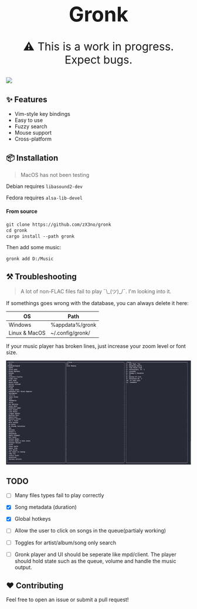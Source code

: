 <h1 align="center" style="font-size: 55px">Gronk</h1>
<p align="center" style="font-size: 30px">⚠️ This is a work in progress. Expect bugs.</p>

<div align="center" style="display:inline">
      <img src="media/gronk-2x.gif">
</div>

## ✨ Features
- Vim-style key bindings
- Easy to use
- Fuzzy search
- Mouse support
- Cross-platform

## 📦 Installation

> MacOS has not been testing

Debian requires `libasound2-dev`

Fedora requires `alsa-lib-devel`

#### From source

```
git clone https://github.com/zX3no/gronk
cd gronk
cargo install --path gronk
```

Then add some music:
```
gronk add D:/Music
```

## ⚒️ Troubleshooting
> A lot of non-FLAC files fail to play ¯\\\_(ツ)_/¯. I'm looking into it.

If somethings goes wrong with the database, you can always delete it here:

| OS            | Path             |
|---------------|------------------|
| Windows       | %appdata%/gronk  |
| Linux & MacOS | ~/.config/gronk/ |

If your music player has broken lines, just increase your zoom level or font size.

![](media/broken.png)


## TODO
- [ ] Many files types fail to play correctly

- [x] Song metadata (duration)

- [x] Global hotkeys

- [ ] Allow the user to click on songs in the queue(partialy working)

- [ ] Toggles for artist/album/song only search

- [ ] Gronk player and UI should be seperate like mpd/client. The player should hold state such as the queue, volume and handle the music output.

## ❤️ Contributing

Feel free to open an issue or submit a pull request!